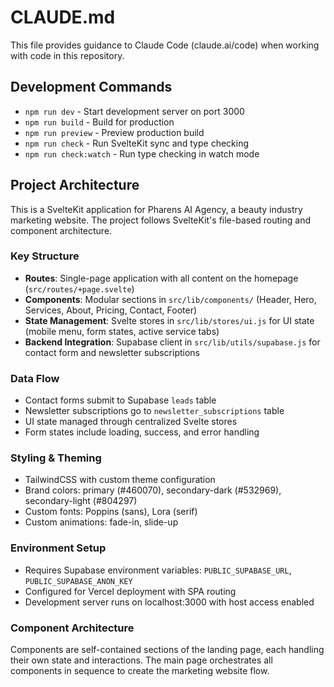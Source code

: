 # CLAUDE.md

This file provides guidance to Claude Code (claude.ai/code) when working with code in this repository.

## Development Commands

- `npm run dev` - Start development server on port 3000
- `npm run build` - Build for production
- `npm run preview` - Preview production build
- `npm run check` - Run SvelteKit sync and type checking
- `npm run check:watch` - Run type checking in watch mode

## Project Architecture

This is a SvelteKit application for Pharens AI Agency, a beauty industry marketing website. The project follows SvelteKit's file-based routing and component architecture.

### Key Structure
- **Routes**: Single-page application with all content on the homepage (`src/routes/+page.svelte`)
- **Components**: Modular sections in `src/lib/components/` (Header, Hero, Services, About, Pricing, Contact, Footer)
- **State Management**: Svelte stores in `src/lib/stores/ui.js` for UI state (mobile menu, form states, active service tabs)
- **Backend Integration**: Supabase client in `src/lib/utils/supabase.js` for contact form and newsletter subscriptions

### Data Flow
- Contact forms submit to Supabase `leads` table
- Newsletter subscriptions go to `newsletter_subscriptions` table
- UI state managed through centralized Svelte stores
- Form states include loading, success, and error handling

### Styling & Theming
- TailwindCSS with custom theme configuration
- Brand colors: primary (#460070), secondary-dark (#532969), secondary-light (#804297)
- Custom fonts: Poppins (sans), Lora (serif)
- Custom animations: fade-in, slide-up

### Environment Setup
- Requires Supabase environment variables: `PUBLIC_SUPABASE_URL`, `PUBLIC_SUPABASE_ANON_KEY`
- Configured for Vercel deployment with SPA routing
- Development server runs on localhost:3000 with host access enabled

### Component Architecture
Components are self-contained sections of the landing page, each handling their own state and interactions. The main page orchestrates all components in sequence to create the marketing website flow.